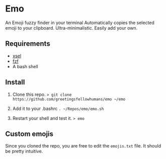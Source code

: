 # Emo

An Emoji fuzzy finder in your terminal
Automatically copies the selected emoji to your clipboard.
Ultra-minimalistic. Easily add your own.

## Requirements

- [xsel](https://github.com/kfish/xsel)
- [fzf](https://github.com/junegunn/fzf)
- A bash shell

## Install

1. Clone this repo.
`> git clone https://github.com/greetingsfellowhumans/emo ~/emo`

2. Add it to your .bashrc
`. ~/Repos/emo/emo.sh`

3. Restart your shell and test it.
`> emo`

## Custom emojis

Since you cloned the repo, you are free to edit the `emojis.txt` file.
It should be pretty intuitive.
